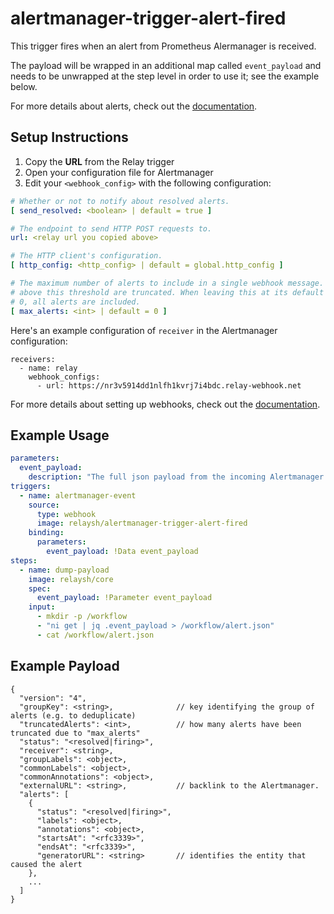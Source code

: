 # alertmanager-trigger-alert-fired

This trigger fires when an alert from Prometheus Alermanager is received. 

The payload will be wrapped in an additional map called `event_payload` and
needs to be unwrapped at the step level in order to use it; see the example below.

For more details about alerts, check out the [documentation](https://prometheus.io/docs/alerting/latest/alertmanager/). 

## Setup Instructions

1. Copy the **URL** from the Relay trigger
2. Open your configuration file for Alertmanager
2. Edit your `<webhook_config>` with the following configuration:
```yaml
# Whether or not to notify about resolved alerts.
[ send_resolved: <boolean> | default = true ]

# The endpoint to send HTTP POST requests to.
url: <relay url you copied above>

# The HTTP client's configuration.
[ http_config: <http_config> | default = global.http_config ]

# The maximum number of alerts to include in a single webhook message. Alerts
# above this threshold are truncated. When leaving this at its default value of
# 0, all alerts are included.
[ max_alerts: <int> | default = 0 ]
```
Here's an example configuration of `receiver` in the Alertmanager configuration:
```
receivers:
  - name: relay
    webhook_configs:
      - url: https://nr3v5914dd1nlfh1kvrj7i4bdc.relay-webhook.net
```

For more details about setting up webhooks, check out the [documentation](https://prometheus.io/docs/alerting/latest/configuration/).

## Example Usage

```yaml
parameters:
  event_payload:
    description: "The full json payload from the incoming Alertmanager alert"
triggers:
  - name: alertmanager-event
    source:
      type: webhook
      image: relaysh/alertmanager-trigger-alert-fired
    binding:
      parameters:
        event_payload: !Data event_payload
steps:
  - name: dump-payload
    image: relaysh/core
    spec:
      event_payload: !Parameter event_payload
    input:
      - mkdir -p /workflow
      - "ni get | jq .event_payload > /workflow/alert.json"
      - cat /workflow/alert.json
```

## Example Payload

```
{
  "version": "4",
  "groupKey": <string>,              // key identifying the group of alerts (e.g. to deduplicate)
  "truncatedAlerts": <int>,          // how many alerts have been truncated due to "max_alerts"
  "status": "<resolved|firing>",
  "receiver": <string>,
  "groupLabels": <object>,
  "commonLabels": <object>,
  "commonAnnotations": <object>,
  "externalURL": <string>,           // backlink to the Alertmanager.
  "alerts": [
    {
      "status": "<resolved|firing>",
      "labels": <object>,
      "annotations": <object>,
      "startsAt": "<rfc3339>",
      "endsAt": "<rfc3339>",
      "generatorURL": <string>       // identifies the entity that caused the alert
    },
    ...
  ]
}
```
